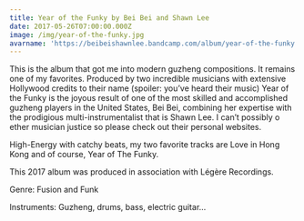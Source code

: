 ```yaml
---
title: Year of the Funky by Bei Bei and Shawn Lee
date: 2017-05-26T07:00:00.000Z
image: /img/year-of-the-funky.jpg
avarname: 'https://beibeishawnlee.bandcamp.com/album/year-of-the-funky'
---
```

This is the album that got me into modern guzheng compositions. It remains one of my favorites. Produced by two incredible musicians with extensive Hollywood credits to their name (spoiler: you’ve heard their music) Year of the Funky is the joyous result of one of the most skilled and accomplished guzheng players in the United States, Bei Bei, combining her expertise with the prodigious multi-instrumentalist that is Shawn Lee. I can’t possibly o ether musician justice so please check out their personal websites.



High-Energy with catchy beats, my two favorite tracks are Love in Hong Kong and of course, Year of The Funky.



This 2017 album was produced in association with Légère Recordings.



Genre: Fusion and Funk



Instruments: Guzheng, drums, bass, electric guitar…
